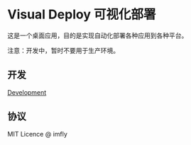 # Visual Deploy 可视化部署

这是一个桌面应用，目的是实现自动化部署各种应用到各种平台。

注意：开发中，暂时不要用于生产环境。

## 开发

[Development](./doc/development.md)

## 协议

MIT Licence @ imfly